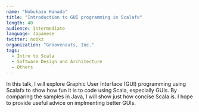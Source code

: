 ```yaml
---
name: "Nobukazu Hanada"
title: "Introduction to GUI programming in Scalafx"
length: 40
audience: Intermediate
language: Japanese
twitter: nobkz
organization: "Groovenauts, Inc."
tags:
  - Intro to Scala
  - Software Design and Architecture
  - Others
---
```

In this talk, I will explore Graphic User Interface (GUI) programming using Scalafx to show how fun it is to code using Scala, especially GUIs.
By comparing the samples in Java, I will show just how concise Scala is.
I hope to provide useful advice on implmenting better GUIs.
